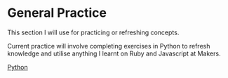 # General Practice

This section I will use for practicing or refreshing concepts.

Current practice will involve completing exercises in Python to refresh knowledge and utilise anything I learnt on Ruby and Javascript at Makers.

[Python](exercises/tree/main/Python)  
